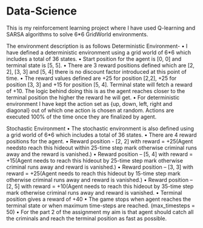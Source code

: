 # Data-Science
This is my reinforcement learning project where I have used Q-learning and SARSA algorithms to solve 6*6 GridWorld environments.



The environment description is as follows 
Deterministic Environment- 
• I have defined a deterministic environment using a grid world of 6*6 which includes a total of 36
states.
• Start position for the agent is [0, 0] and terminal state is [5, 5].
• There are 3 reward positions defined which are [2, 2], [3, 3] and [5, 4] there is no discount factor 
introduced at this point of time. 
• The reward values defined are +25 for position [2,2], +25 for position [3, 3] and +15 for position 
[5, 4]. Terminal state will fetch a reward of +10. The logic behind doing this is as the agent reaches 
closer to the terminal position the higher the reward he will get.
• For deterministic environment I have kept the action set as {up, down, left, right and diagonal} out 
of which one action is chosen at random. Actions are executed 100% of the time once they are 
finalized by agent.

Stochastic Environment
• The stochastic environment is also defined using a grid world of 6*6 which includes a total of 36
states.
• There are 4 reward positions for the agent.
• Reward position - [2, 2] with reward = +25(Agent needsto reach this hideout within 25-time step
mark otherwise criminal runs away and the reward is vanished.)
• Reward position – [5, 4] with reward = +15(Agent needs to reach this hideout by 25-time step mark 
otherwise criminal runs away and reward is vanished.)
• Reward position – [3, 3] with reward = +25(Agent needs to reach this hideout by 15-time step mark
otherwise criminal runs away and reward is vanished.)
• Reward position – [2, 5] with reward = +10(Agent needs to reach this hideout by 35-time step mark
otherwise criminal runs away and reward is vanished.
• Terminal position gives a reward of +40
• The game stops when agent reaches the terminal state or when maximum time-steps are reached. 
(max_timesteps = 50)
• For the part 2 of the assignment my aim is that agent should catch all the criminals and reach the 
terminal position as fast as possible.
